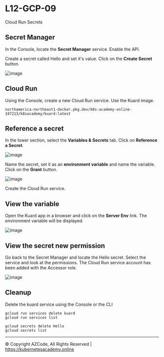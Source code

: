 # L12-GCP-09

Cloud Run Secrets

## Secret Manager

In the Console, locate the **Secret Manager** service. Enable the API.

Create a secret called Hello and set it's value. Click on the **Create Secret** button.

![image](https://kubernetesacademy.online/wp-content/uploads/2022/07/L12-GCP-09-01.png)

## Cloud Run

Using the Console, create a new Cloud Run service. Use the Kuard image.

    northamerica-northeast1-docker.pkg.dev/k8s-academy-online-347213/k8sacademy/kuard:latest

## Reference a secret

In the lower section, select the **Variables & Secrets** tab. Click on **Reference a Secret**.

![image](https://kubernetesacademy.online/wp-content/uploads/2022/07/L12-GCP-09-02.png)

Name the secret, set it as an **environment variable** and name the variable. Click on the **Grant** button.

![image](https://kubernetesacademy.online/wp-content/uploads/2022/07/L12-GCP-09-03.png)

Create the Cloud Run service.

## View the variable

Open the Kuard app in a browser and click on the **Server Env** link. The environment variable will be displayed.

![image](https://kubernetesacademy.online/wp-content/uploads/2022/07/L12-GCP-09-05.png)

## View the secret new permission

Go back to the Secret Manager and locate the Hello secret. Select the service and look at the permissions.  The Cloud Run service account has been added with the Accessor role.

![image](https://kubernetesacademy.online/wp-content/uploads/2022/07/L12-GCP-09-04.png)

## Cleanup

Delete the kuard service using the Console or the CLI

    gcloud run services delete kuard
    gcloud run services list 

    gcloud secrets delete Hello
    gcloud secrets list

---

© Copyright AZCode, All Rights Reserved | https://kubernetesacademy.online

